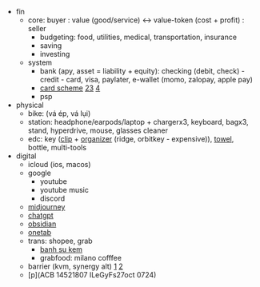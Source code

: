 - fin
	- core: buyer : value (good/service) <-> value-token (cost + profit) : seller
		- budgeting: food, utilities, medical, transportation, insurance
		- saving
		- investing
	- system 
		- bank (apy, asset = liability + equity): checking (debit, check) -  credit - card, visa, paylater, e-wallet (momo, zalopay, apple pay)
		- [card scheme](https://blog.bytebytego.com/p/ep-39-accounting-101-in-payment-systems) [2](https://blog.bytebytego.com/p/ep28-the-payments-ecosystem-also)[3](https://blog.bytebytego.com/p/payment-system) [4](https://newsletter.pragmaticengineer.com/p/designing-a-payment-system)
		- psp
- physical
	- bike: (vá ép, vá lụi)
	- station: headphone/earpods/laptop + chargerx3, keyboard, bagx3, stand, hyperdrive, mouse, glasses cleaner
	- edc: key ([clip](https://shopee.vn/M%C3%B3c-kh%C3%B3a-c%C3%A0i-th%E1%BA%AFt-l%C6%B0ng-Keybar-EDC-Titanium-FEGVE-(Ti-043)-i.469945.22166697302?publish_id=&sp_atk=4bc4742a-c9c5-4afa-8fbc-dacfc67583ec&xptdk=4bc4742a-c9c5-4afa-8fbc-dacfc67583ec) + [organizer](https://shopee.vn/NewBaby-Portable-compact-key-ring-smart-holder-keys-organizer-clip-key-chain-pocket-tool-Vn-VN-VN-i.97333156.22463740216) (ridge, orbitkey - expensive)), [towel](https://www.google.com/search?q=matador+nanodry+towel&oq=matador+nano&gs_lcrp=EgZjaHJvbWUqBwgAEAAYgAQyBwgAEAAYgAQyBggBEEUYOTIHCAIQABiABDIHCAMQABiABDIHCAQQABiABDIHCAUQABiABDIHCAYQABiABDIHCAcQABiABDIMCAgQABgUGIcCGIAE0gEIMjYwNWowajGoAgCwAgA&sourceid=chrome&ie=UTF-8), bottle, multi-tools
- digital
	- icloud (ios, macos)
	- google
		- youtube
		- youtube music
		- discord
	- [midjourney](https://docs.google.com/document/d/1h1FZ2HnC2CG6lflnvIkowYVu3CNSp6pfY0UQOdaz8oE/edit?usp=sharing)
	- [chatgpt](https://docs.google.com/document/d/1yVgH0m6vJR_MDs4p3uI3g2X1w-kuHCE8oBSyl8FecyI/edit?usp=sharing)
	- [obsidian](https://docs.google.com/document/d/1MFosOH7U-vYx9Fs9rXmHp7VA6QHgSrUMi6QSi_WGQc0/edit?usp=sharing)
	- [onetab](https://docs.google.com/document/d/1klvwDo19ubelJPK8tkcDBqnoirTCnve3zjQNYsAedLY/edit?usp=sharing)
	- trans: shopee, grab
		- [banh su kem](https://food.grab.com/vn/en/restaurant/b%C3%A1nh-su-que-nguy%E1%BB%85n-thi%E1%BB%87n-thu%E1%BA%ADt-delivery/5-CY2BR321L7UZT6)
		- grabfood: milano cofffee
	- barrier (kvm, synergy alt) [1](https://github.com/debauchee/barrier/releases) [2](https://github.com/debauchee/barrier/issues/231)
	- [p](ACB 14521807 ILeGyFs27oct  0724)